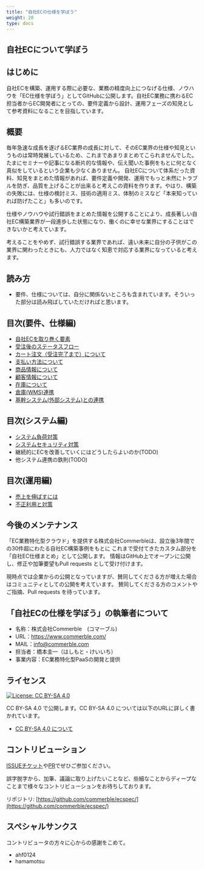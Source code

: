 ```yaml
---
title: "自社ECの仕様を学ぼう"
weight: 20
type: docs
---
```


<div class="hero" style="background-image:url('../ecspec_hero.jpeg')">
  <h2 class="hero-title">
    <span class="hero-span">自社ECについて学ぼう</span>
  </h2>
</div>

## はじめに

自社ECを構築、運用する際に必要な、業務の精度向上につなげる仕様、ノウハウを「EC仕様を学ぼう」としてGitHubに公開します。自社EC業務に携わるEC担当者からEC開発者にとっての、要件定義から設計、運用フェーズの知見として参考資料になることを目指しています。

## 概要

毎年急速な成長を遂げるEC業界の成長に対して、そのEC業界の仕様や知見というものは常時発展しているため、これまであまりまとめてこられませんでした。たまにセミナーや記事になる断片的な情報や、伝え聞いた事例をもとに何となく真似をしているという企業も少なくありません。
自社ECについて体系だった資料、知見をまとめた情報があれば、要件定義や開発、運用でもっと未然にトラブルを防ぎ、品質を上げることが出来ると考えこの資料を作ります。やはり、構築の失敗には、仕様の検討ミス、技術の適用ミス、体制のミスなど「本来知っていれば防げたこと」も多いのです。

仕様やノウハウや試行錯誤をまとめた情報を公開することにより、成長著しい自社EC構築業界が一段進歩した状態になり、働くのに幸せな業界にすることはできないかと考えています。

考えることをやめず、試行錯誤する業界であれば、遠い未来に自分の子供がこの業界に関わったときにも、人力ではなく知恵で対応する業界になっていると考えます。

## 読み方

- 要件、仕様については、自分に関係ないところも含まれています。そういった部分は読み飛ばしていただければと思います。

## 目次(要件、仕様編)

- [自社ECを取り巻く要素](ec/)
- [受注後のステータスフロー](orderstatus/)
- [カート注文（受注完了まで）について](order/)
- [支払い方法について](payment/)
- [商品情報について](product/)
- [顧客情報について](customer/)
- [在庫について](stock/)
- [倉庫(WMS)連携](wms/)
- [基幹システム(外部システム)との連携](federation/)


## 目次(システム編)

- [システム負荷対策](systemload/)
- [システムセキュリティ対策](systemsecurity/)
- 継続的にECを改善していくにはどうしたらよいのか(TODO)
- 他システム連携の鉄則(TODO)

## 目次(運用編)

- [売上を伸ばすには](promotion/)
- [不正利用と対策](unauthorizeduse/)

## 今後のメンテナンス

「EC業務特化型クラウド」を提供する株式会社Commerbleは、設立後3年間での30件超にわたる自社EC構築事例をもとに
これまで受付てきたカスタム部分を「自社EC仕様まとめ」として公開します。
情報はGitHub上でオープンに公開し、修正や加筆要望もPull requests として受け付けます。

現時点では企業からの公開となっていますが、賛同してくださる方が増えた場合はコミュニティとしての公開を考えています。
賛同してくださる方のコメントやご指摘、Pull requests を待っています。

## 「自社ECの仕様を学ぼう」の執筆者について

- 名称：株式会社Commerble　(コマーブル)
- URL：https://www.commerble.com/
- MAIL：info@commerble.com
- 担当者：橋本圭一（はしもと・けいいち）
- 事業内容：EC業務特化型PaaSの開発と提供

## ライセンス

[![License: CC BY-SA 4.0](https://img.shields.io/badge/License-CC%20BY--SA%204.0-lightgrey.svg)](https://creativecommons.org/licenses/by-sa/4.0/)

CC BY-SA 4.0 で公開します。CC BY-SA 4.0 については以下のURLに詳しく書かれています。

- [CC BY-SA 4.0 について](https://creativecommons.org/licenses/by-sa/4.0/)

## コントリビューション

[ISSUEチケット](https://github.com/commerble/ecspec/issues)や[PR](https://github.com/commerble/ecspec/pulls)でぜひご参加ください。

誤字脱字から、加筆、議論に取り上げたいことなど、些細なことからディープなことまで様々なコントリビューションをお待ちしております。

リポジトリ: [https://github.com/commerble/ecspec/](https://github.com/commerble/ecspec/)

## スペシャルサンクス

コントリビュータの方々に心からの感謝をこめて。

- ahf0124
- hamamotsu
